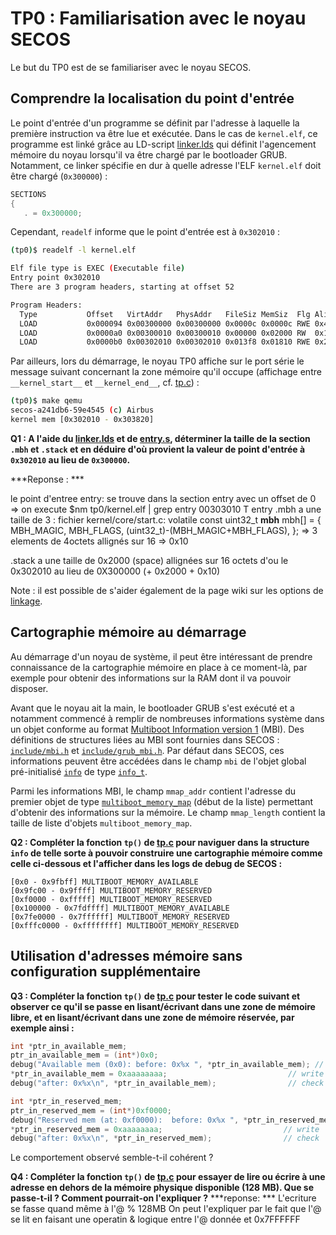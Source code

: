 # TP0 : Familiarisation avec le noyau SECOS

Le but du TP0 est de se familiariser avec le noyau SECOS.

## Comprendre la localisation du point d'entrée

Le point d'entrée d'un programme se définit par l'adresse à laquelle la
première instruction va être lue et exécutée. Dans le cas de `kernel.elf`, ce
programme est linké grâce au LD-script [linker.lds](../utils/linker.lds) qui
définit l'agencement mémoire du noyau lorsqu'il va être chargé par le
bootloader GRUB. Notamment, ce linker spécifie en dur à quelle adresse l'ELF
`kernel.elf` doit être chargé (`0x300000`) :

```c
SECTIONS
{
   . = 0x300000;
```

Cependant,  `readelf` informe que le point d'entrée est à `0x302010` :

```bash
(tp0)$ readelf -l kernel.elf

Elf file type is EXEC (Executable file)
Entry point 0x302010
There are 3 program headers, starting at offset 52

Program Headers:
  Type           Offset   VirtAddr   PhysAddr   FileSiz MemSiz  Flg Align
  LOAD           0x000094 0x00300000 0x00300000 0x0000c 0x0000c RWE 0x4
  LOAD           0x0000a0 0x00300010 0x00300010 0x00000 0x02000 RW  0x10
  LOAD           0x0000b0 0x00302010 0x00302010 0x013f8 0x01810 RWE 0x20
```

Par ailleurs, lors du démarrage, le noyau TP0 affiche sur le port série le
message suivant concernant la zone mémoire qu'il occupe (affichage entre
`__kernel_start__` et `__kernel_end__`, cf. [tp.c](./tp.c#l10)) :

```bash
(tp0)$ make qemu
secos-a241db6-59e4545 (c) Airbus
kernel mem [0x302010 - 0x303820]
```

**Q1 : A l'aide du [linker.lds](../utils/linker.lds) et de [entry.s](../kernel/core/entry.s), 
déterminer la taille de la section `.mbh`  et `.stack` et en déduire d'où
provient la valeur de point d'entrée à `0x302010` au lieu de `0x300000`.**


***Reponse : ***

le point d'entree entry: se trouve dans la section entry avec un offset de 0 => on execute $nm tp0/kernel.elf  | grep entry 
00303010 T entry 
.mbh a une taille de 3 : 
   fichier kernel/core/start.c:
   volatile const uint32_t __mbh__ mbh[] = {
   MBH_MAGIC,
   MBH_FLAGS,
   (uint32_t)-(MBH_MAGIC+MBH_FLAGS),
};
=> 3 elements de 4octets allignés sur 16 => 0x10

.stack a une taille de 0x2000 (space) allignées sur 16 octets
d'ou le 0x302010 au lieu de 0X300000 (+ 0x2000 + 0x10)



Note : il est possible de s'aider également de la page wiki sur les options de [linkage](https://github.com/agantet/secos-ng/wiki/Tooling#options-de-linkage).


## Cartographie mémoire au démarrage

Au démarrage d'un noyau de système, il peut être intéressant de prendre
connaissance de la cartographie mémoire en place à ce moment-là, par exemple
pour obtenir des informations sur la RAM dont il va pouvoir disposer.

Avant que le noyau ait la main, le bootloader GRUB s'est exécuté et a
notamment commencé à remplir de nombreuses informations système dans un objet
conforme au format [Multiboot Information version 1](https://www.gnu.org/software/grub/manual/multiboot/multiboot.html) (MBI). Des définitions de structures liées au MBI sont fournies dans SECOS : 
[`include/mbi.h`](../kernel/include/mbi.h) et [`include/grub_mbi.h`](../kernel/include/grub_mbi.h). Par défaut
dans SECOS, ces informations peuvent être accédées dans le champ `mbi` 
de l'objet global pré-initialisé [`info`](./tp.c#l5) de type [`info_t`](../kernel/include/info.h).

Parmi les informations MBI, le champ `mmap_addr` contient l'adresse du premier
objet de type [`multiboot_memory_map`](../kernel/include/grub_mbi.h/#l243) 
(début de la liste) permettant d'obtenir des informations sur la mémoire. Le
champ `mmap_length` contient la taille de liste d'objets `multiboot_memory_map`.

**Q2 : Compléter la fonction `tp()` de [tp.c](./tp.c) pour naviguer dans la
structure `info` de telle sorte à pouvoir construire une cartographie mémoire
comme celle ci-dessous et l'afficher dans les logs de debug de SECOS :**

```
[0x0 - 0x9fbff] MULTIBOOT_MEMORY_AVAILABLE
[0x9fc00 - 0x9ffff] MULTIBOOT_MEMORY_RESERVED
[0xf0000 - 0xfffff] MULTIBOOT_MEMORY_RESERVED
[0x100000 - 0x7fdffff] MULTIBOOT_MEMORY_AVAILABLE
[0x7fe0000 - 0x7ffffff] MULTIBOOT_MEMORY_RESERVED
[0xfffc0000 - 0xffffffff] MULTIBOOT_MEMORY_RESERVED
```

## Utilisation d'adresses mémoire sans configuration supplémentaire

**Q3 : Compléter la fonction `tp()` de [tp.c](./tp.c) pour tester le code
  suivant et observer ce qu'il se passe en lisant/écrivant dans une zone de
  mémoire libre, et en lisant/écrivant dans une zone de mémoire réservée, par
  exemple ainsi :**

```c
int *ptr_in_available_mem;
ptr_in_available_mem = (int*)0x0;
debug("Available mem (0x0): before: 0x%x ", *ptr_in_available_mem); // read
*ptr_in_available_mem = 0xaaaaaaaa;                           // write
debug("after: 0x%x\n", *ptr_in_available_mem);                // check

int *ptr_in_reserved_mem;
ptr_in_reserved_mem = (int*)0xf0000;
debug("Reserved mem (at: 0xf0000):  before: 0x%x ", *ptr_in_reserved_mem); // read
*ptr_in_reserved_mem = 0xaaaaaaaa;                           // write
debug("after: 0x%x\n", *ptr_in_reserved_mem);                // check
```
Le comportement observé semble-t-il cohérent ?

**Q4 : Compléter la fonction `tp()` de [tp.c](./tp.c) pour essayer de lire ou
  écrire à une adresse en dehors de la mémoire physique disponible (128 MB).
  Que se passe-t-il ? Comment pourrait-on l'expliquer ?**
***reponse: ***
L'ecriture se fasse quand même à l'@ % 128MB
On peut l'expliquer par le fait que l'@ se lit en faisant une operatin & logique entre l'@ donnée et 0x7FFFFFF 